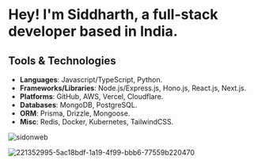 # Hey! I'm Siddharth, a full-stack developer based in India.



## Tools & Technologies

- **Languages**: Javascript/TypeScript, Python.
- **Frameworks/Libraries**: Node.js/Express.js, Hono.js, React.js, Next.js. 
- **Platforms**: GitHub, AWS, Vercel, Cloudflare.
- **Databases**: MongoDB, PostgreSQL.
- **ORM**: Prisma, Drizzle, Mongoose.
- **Misc**: Redis, Docker, Kubernetes, TailwindCSS.

<p align="left"> <img src="https://komarev.com/ghpvc/?username=sidonweb&label=Profile%20views&color=0e75b6&style=flat" alt="sidonweb" /> </p>


![221352995-5ac18bdf-1a19-4f99-bbb6-77559b220470](https://github.com/sidonweb/sidonweb/assets/95767952/ac316636-a835-4a6d-898b-91e3234f844a)
